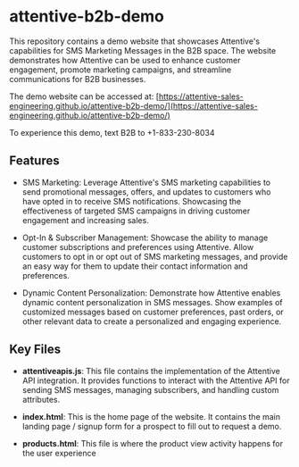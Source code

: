 # attentive-b2b-demo

This repository contains a demo website that showcases Attentive's capabilities for SMS Marketing Messages in the B2B space. The website demonstrates how Attentive can be used to enhance customer engagement, promote marketing campaigns, and streamline communications for B2B businesses.

The demo website can be accessed at: [https://attentive-sales-engineering.github.io/attentive-b2b-demo/](https://attentive-sales-engineering.github.io/attentive-b2b-demo/)

To experience this demo, text B2B to +1-833-230-8034


## Features

- SMS Marketing: Leverage Attentive's SMS marketing capabilities to send promotional messages, offers, and updates to customers who have opted in to receive SMS notifications. Showcasing the effectiveness of targeted SMS campaigns in driving customer engagement and increasing sales.

- Opt-In & Subscriber Management: Showcase the ability to manage customer subscriptions and preferences using Attentive. Allow customers to opt in or opt out of SMS marketing messages, and provide an easy way for them to update their contact information and preferences.

- Dynamic Content Personalization: Demonstrate how Attentive enables dynamic content personalization in SMS messages. Show examples of customized messages based on customer preferences, past orders, or other relevant data to create a personalized and engaging experience.

## Key Files

- **attentiveapis.js**: This file contains the implementation of the Attentive API integration. It provides functions to interact with the Attentive API for sending SMS messages, managing subscribers, and handling custom attributes. 

- **index.html**: This is the home page of the website. It contains the main landing page / signup form for a prospect to fill out to request a demo.

- **products.html**: This file is where the product view activity happens for the user experience

